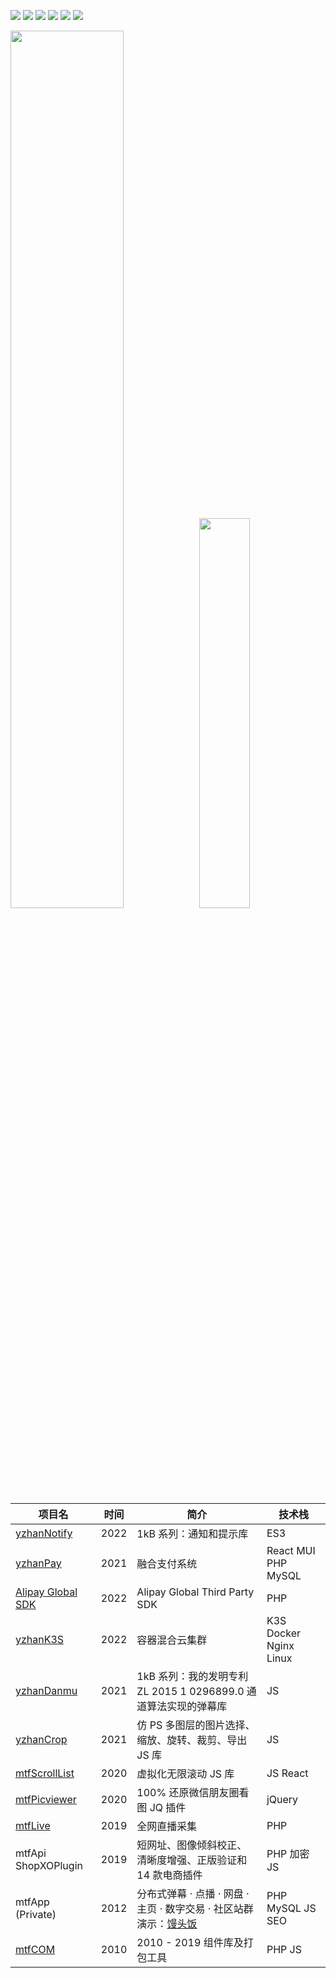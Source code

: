 <a href="https://www.npmjs.com/~mantoufan" target="_blank"><img src="https://shields.io/badge/npm-%E9%A6%92%E5%A4%B4%E9%A5%AD-red?logo=npm"/></a>
<a href="https://leetcode-cn.com/u/mantoufan/" target="_blank"><img src="https://shields.io/badge/力扣-%E5%B0%8F%E5%AE%87-orange?logo=leetcode"/></a>
<a href="https://yu.mantoufan.com/" target="_blank"><img src="https://shields.io/badge/%E5%8D%9A%E5%AE%A2-%E5%B0%8F%E5%AE%87-darkcyan?logo=Storyblok" /></a>
<a href="https://weibo.com/u/2479500471" target="_blank"><img src="https://img.shields.io/badge/dynamic/json?label=%E5%BE%AE%E5%8D%9A&query=%24.data.totalSubs&url=https%3A%2F%2Fapi.spencerwoo.com%2Fsubstats%2F%3Fsource%3Dweibo%26queryKey%3D2479500471&labelColor=e71f19&color=040000&logo=sina-weibo&longCache=true" /></a>
<a href="javascript:"><img src="https://shields.io/badge/%E5%85%AC%E4%BC%97%E5%8F%B7-%E9%A6%92%E5%A4%B4%E9%A5%AD-blackishgreen?logo=wechat"/></a>
<a href="https://packagist.org/users/mantoufan/packages/" target="_blank"><img src="https://shields.io/badge/PHP-Packagist-orange?logo=packagist" /></a>
<div>
<img width="60%" src="https://github-readme-stats.vercel.app/api?username=mantoufan&include_all_commits=true&show_icons=true&count_private=true&hide=contribs,prs&hide_border=true&theme=graywhite" /><img width="40%" src="https://github-readme-stats.vercel.app/api/top-langs?username=mantoufan&include_all_commits=true&show_icons=true&layout=compact&hide_border=true&theme=graywhite" />
</div>

|  项目名   | 时间  | 简介 | 技术栈 |
|  ----  | ----  | ----  | ---- |
| [yzhanNotify](https://github.com/mantoufan/yzhanNotify)  | 2022 | 1kB 系列：通知和提示库  | ES3 |
| [yzhanPay](https://github.com/mantoufan/yzhanPay)  | 2021 | 融合支付系统 | React MUI PHP MySQL |
| [Alipay Global SDK](https://github.com/mantoufan/alipay-global-sdk-php)  | 2022 | Alipay Global Third Party SDK | PHP |
| [yzhanK3S](https://github.com/mantoufan/yzhanK3S) | 2022 | 容器混合云集群 | K3S Docker Nginx Linux |
| [yzhanDanmu](https://github.com/mantoufan/yzhanDanmu) | 2021 | 1kB 系列：我的发明专利 ZL 2015 1 0296899.0 通道算法实现的弹幕库 | JS |  
| [yzhanCrop](https://github.com/mantoufan/yZhanCrop) | 2021 | 仿 PS 多图层的图片选择、缩放、旋转、裁剪、导出 JS 库 | JS | 
| [mtfScrollList](https://github.com/mantoufan/mtfScrollList) | 2020 | 虚拟化无限滚动 JS 库 | JS React |
| [mtfPicviewer](https://github.com/mantoufan/mtfPicviewer) | 2020 | 100% 还原微信朋友圈看图 JQ 插件 | jQuery |
| [mtfLive](https://github.com/mantoufan/mtfLive) | 2019 | 全网直播采集 | PHP |
| mtfApi ShopXOPlugin | 2019 | 短网址、图像倾斜校正、清晰度增强、正版验证和 14 款电商插件 | PHP 加密 JS |
| mtfApp (Private) | 2012 | 分布式弹幕 · 点播 · 网盘 · 主页 · 数字交易 · 社区站群 演示：[馒头饭](https://p.yot.pw/100131)  | PHP MySQL JS SEO |
| [mtfCOM](https://github.com/mantoufan/mtfCOM) | 2010 | 2010 - 2019 组件库及打包工具 | PHP JS |

<!--
**mantoufan/mantoufan** is a ✨ _special_ ✨ repository because its `README.md` (this file) appears on your GitHub profile.

Here are some ideas to get you started: 

- 🔭 I’m currently working on ...
- 🌱 I’m currently learning ...
- 👯 I’m looking to collaborate on ...
- 🤔 I’m looking for help with ...
- 💬 Ask me about ...
- 📫 How to reach me: ...
- 😄 Pronouns: ...
- ⚡ Fun fact: ...
-->
